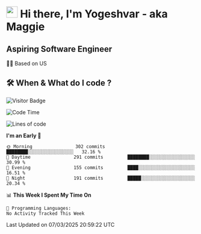 <h1><img src="https://emojis.slackmojis.com/emojis/images/1531849430/4246/blob-sunglasses.gif?1531849430" width="30"/> Hi there, I'm Yogeshvar - aka Maggie</h1>

## Aspiring Software Engineer
🏂🏻  Based on US 

## 🛠 When & What do I code ?  

![Visitor Badge](https://visitor-badge.feriirawann.repl.co?username=yogeshvar&repo=yogeshvar&label=Visitors&style=plastic&color=%23457BFF&contentType=svg)

<!--START_SECTION:waka-->
![Code Time](http://img.shields.io/badge/Code%20Time-2%2C919%20hrs%2051%20mins-blue)

![Lines of code](https://img.shields.io/badge/From%20Hello%20World%20I%27ve%20Written-3.9%20million%20lines%20of%20code-blue)

**I'm an Early 🐤** 

```text
🌞 Morning                302 commits         ████████░░░░░░░░░░░░░░░░░   32.16 % 
🌆 Daytime                291 commits         ████████░░░░░░░░░░░░░░░░░   30.99 % 
🌃 Evening                155 commits         ████░░░░░░░░░░░░░░░░░░░░░   16.51 % 
🌙 Night                  191 commits         █████░░░░░░░░░░░░░░░░░░░░   20.34 % 
```


📊 **This Week I Spent My Time On** 

```text
💬 Programming Languages: 
No Activity Tracked This Week
```


 Last Updated on 07/03/2025 20:59:22 UTC
<!--END_SECTION:waka-->
